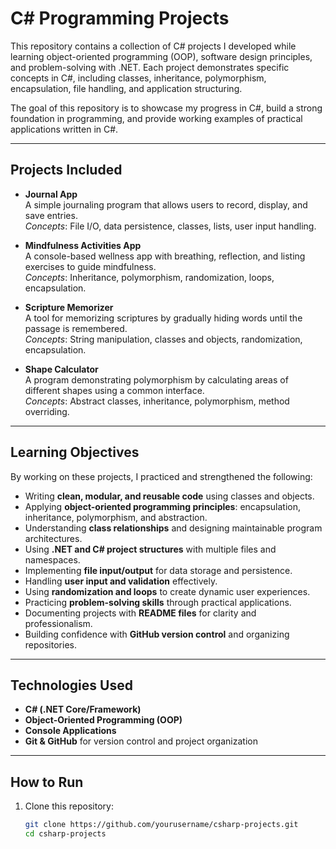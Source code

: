 # C# Programming Projects

This repository contains a collection of C# projects I developed while learning object-oriented programming (OOP), software design principles, and problem-solving with .NET. Each project demonstrates specific concepts in C#, including classes, inheritance, polymorphism, encapsulation, file handling, and application structuring.

The goal of this repository is to showcase my progress in C#, build a strong foundation in programming, and provide working examples of practical applications written in C#.

---

## Projects Included

- **Journal App**  
  A simple journaling program that allows users to record, display, and save entries.  
  *Concepts*: File I/O, data persistence, classes, lists, user input handling.

- **Mindfulness Activities App**  
  A console-based wellness app with breathing, reflection, and listing exercises to guide mindfulness.  
  *Concepts*: Inheritance, polymorphism, randomization, loops, encapsulation.

- **Scripture Memorizer**  
  A tool for memorizing scriptures by gradually hiding words until the passage is remembered.  
  *Concepts*: String manipulation, classes and objects, randomization, encapsulation.

- **Shape Calculator**  
  A program demonstrating polymorphism by calculating areas of different shapes using a common interface.  
  *Concepts*: Abstract classes, inheritance, polymorphism, method overriding.

---

## Learning Objectives

By working on these projects, I practiced and strengthened the following:

- Writing **clean, modular, and reusable code** using classes and objects.
- Applying **object-oriented programming principles**: encapsulation, inheritance, polymorphism, and abstraction.
- Understanding **class relationships** and designing maintainable program architectures.
- Using **.NET and C# project structures** with multiple files and namespaces.
- Implementing **file input/output** for data storage and persistence.
- Handling **user input and validation** effectively.
- Using **randomization and loops** to create dynamic user experiences.
- Practicing **problem-solving skills** through practical applications.
- Documenting projects with **README files** for clarity and professionalism.
- Building confidence with **GitHub version control** and organizing repositories.

---

## Technologies Used

- **C# (.NET Core/Framework)**
- **Object-Oriented Programming (OOP)**
- **Console Applications**
- **Git & GitHub** for version control and project organization

---

## How to Run

1. Clone this repository:
   ```bash
   git clone https://github.com/yourusername/csharp-projects.git
   cd csharp-projects
